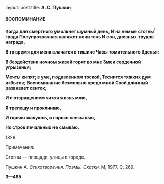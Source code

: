 layout: post
title: **А. С. Пушкин**

#### **ВОСПОМИНАНИЕ**

**Когда для смертного умолкнет шумный день, И на немые
стогны<sup>**1**</sup> града Полупрозрачная наляжет ночи тень И
сон, дневных трудов награда,**

**В то время для меня влачатся в тишине Часы томительного бденья:**

**В бездействии ночном живей горят во мне Змеи сердечной угрызенья;**

**Мечты кипят; в уме, подавленном тоской, Теснится тяжких дум избыток;
Воспоминание безмолвно предо мной Свой длинный развивает свиток;**

**И с отвращением читая жизнь мою,**

**Я трепещу и проклинаю,**

**И горько жалуюсь, и горько слезы лью,**

**Но строк печальных не смываю.**

1828

Примечания:

Стогны — площади, улицы в городе.

Пушкин А. *Стихотворения. Поэмы. Сказки.* М, 1977. С. 269.

**3—465**

